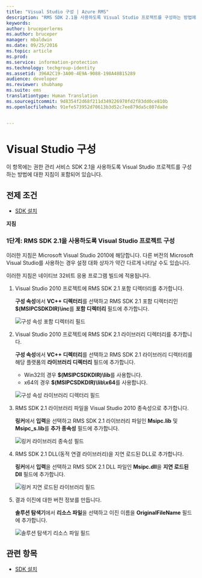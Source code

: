 ```yaml
---
title: "Visual Studio 구성 | Azure RMS"
description: "RMS SDK 2.1을 사용하도록 Visual Studio 프로젝트를 구성하는 방법에 대한 지침입니다."
keywords: 
author: bruceperlerms
ms.author: bruceper
manager: mbaldwin
ms.date: 09/25/2016
ms.topic: article
ms.prod: 
ms.service: information-protection
ms.technology: techgroup-identity
ms.assetid: 396A2C19-3A00-4E9A-9088-198A48B15289
audience: developer
ms.reviewer: shubhamp
ms.suite: ems
translationtype: Human Translation
ms.sourcegitcommit: 9d8354f2d68f211d349226970fd2f83dd0ce810b
ms.openlocfilehash: 91efe573952d70613b3d52c7ee879da5c807da8e


---
```


# <a name="configure-visual-studio"></a>Visual Studio 구성

이 항목에는 권한 관리 서비스 SDK 2.1을 사용하도록 Visual Studio 프로젝트를 구성하는 방법에 대한 지침이 포함되어 있습니다.

## <a name="prerequisites"></a>전제 조건

-   [SDK 설치](install-the-rms-sdk.md)

**지침**

### <a name="step-1-configure-a-visual-studio-project-to-use-rms-sdk-21"></a>1단계: RMS SDK 2.1을 사용하도록 Visual Studio 프로젝트 구성

이러한 지침은 Microsoft Visual Studio 2010에 해당합니다. 다른 버전의 Microsoft Visual Studio를 사용하는 경우 설정 대화 상자가 약간 다르게 나타날 수도 있습니다.

이러한 지침은 네이티브 32비트 응용 프로그램 빌드에 적용됩니다.

1.  Visual Studio 2010 프로젝트에 RMS SDK 2.1 포함 디렉터리를 추가합니다.

    **구성 속성**에서 **VC++ 디렉터리**를 선택하고 RMS SDK 2.1 포함 디렉터리인 **$(MSIPCSDKDIR)\\inc**를 **포함 디렉터리** 필드에 추가합니다.

    ![구성 속성 포함 디렉터리 필드](../media/include_directories.png)

2.  Visual Studio 2010 프로젝트에 RMS SDK 2.1 라이브러리 디렉터리를 추가합니다.

    **구성 속성**에서 **VC++ 디렉터리**를 선택하고 RMS SDK 2.1 라이브러리 디렉터리를 해당 플랫폼의 **라이브러리 디렉터리** 필드에 추가합니다.

    -   Win32의 경우 **$(MSIPCSDKDIR)\\lib**를 사용합니다.
    -   x64의 경우 **$(MSIPCSDKDIR)\\lib\\x64**를 사용합니다.

    ![구성 속성 라이브러리 디렉터리 필드](../media/library_directories.png)

3.  RMS SDK 2.1 라이브러리 파일을 Visual Studio 2010 종속성으로 추가합니다.

    **링커**에서 **입력**을 선택하고 RMS SDK 2.1 라이브러리 파일인 **Msipc.lib** 및 **Msipc\_s.lib**를 **추가 종속성** 필드에 추가합니다.

    ![링커 라이브러리 종속성 필드](../media/additional_dependencies.png)

4.  RMS SDK 2.1 DLL(동적 연결 라이브러리)을 지연 로드된 DLL로 추가합니다.

    **링커**에서 **입력**을 선택하고 RMS SDK 2.1 DLL 파일인 **Msipc.dll**을 **지연 로드된 Dll** 필드에 추가합니다.

    ![링커 지연 로드된 라이브러리 필드](../media/delay_loaded.png)

5.  결과 이진에 대한 버전 정보를 만듭니다.

    **솔루션 탐색기**에서 **리소스 파일**을 선택하고 이진 이름을 **OriginalFileName** 필드에 추가합니다.

    ![솔루션 탐색기 리소스 파일 필드](../media/original_file_name.png)

## <a name="related-topics"></a>관련 항목

* [SDK 설치](install-the-rms-sdk.md)
 

 



<!--HONumber=Nov16_HO2-->


